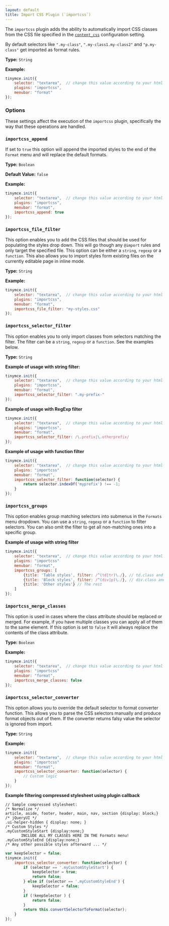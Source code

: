 ```yaml
---
layout: default
title: Import CSS Plugin (`importcss`)
---
```


The `importcss` plugin adds the ability to automatically import CSS classes from the CSS file specified in the [`content_css`](./configuration-reference/content-style/#content_css) configuration setting.

By default selectors like `".my-class"`, `".my-class1.my-class2"` and `"p.my-class"` get imported as format rules.

**Type:** `String`

**Example:**

```js
tinymce.init({
    selector: "textarea",  // change this value according to your html
    plugins: "importcss",
    menubar: "format"
});
```

### Options

These settings affect the execution of the `importcss` plugin, specifically the way that these operations are handled.

### `importcss_append`

If set to `true` this option will append the imported styles to the end of the `Format` menu and will replace the default formats.

**Type:** `Boolean`

**Default Value:** `false`

**Example:**

```js
tinymce.init({
    selector: "textarea",  // change this value according to your html
    plugins: "importcss",
    menubar: "format",
    importcss_append: true
});
```

### `importcss_file_filter`

This option enables you to add the CSS files that should be used for populating the styles drop down. This will go though any `@import` rules and only target the specified file. This option can be either a `string`, `regexp` or a `function`. This also allows you to import styles form existing files on the currently editable page in inline mode.

**Type:** `String`

**Example:**

```js
tinymce.init({
    selector: "textarea",  // change this value according to your html
    plugins: "importcss",
    menubar: "format",
    importcss_file_filter: "my-styles.css"
});
```

### `importcss_selector_filter`

This option enables you to only import classes from selectors matching the filter. The filter can be a `string`, `regexp` or a `function`. See the examples below.

**Type:** `String`

**Example of usage with string filter:**

```js
tinymce.init({
    selector: "textarea",  // change this value according to your html
    plugins: "importcss",
    menubar: "format",
    importcss_selector_filter: ".my-prefix-"
});
```

**Example of usage with RegExp filter**

```js
tinymce.init({
    selector: "textarea",  // change this value according to your html
    plugins: "importcss",
    menubar: "format",
    importcss_selector_filter: /\.prefix|\.otherprefix/
});
```

**Example of usage with function filter**

```js
tinymce.init({
    selector: "textarea",  // change this value according to your html
    plugins: "importcss"
    menubar: "format",
    importcss_selector_filter: function(selector) {
        return selector.indexOf('myprefix') !== -1;
    }
});
```

### `importcss_groups`

This option enables group matching selectors into submenus in the `Formats` menu dropdown. You can use a `string`, `regexp` or a `function` to filter selectors. You can also omit the filter to get all non-matching ones into a specific group.

**Example of usage with string filter**

```js
tinymce.init({
    selector: "textarea",  // change this value according to your html
    plugins: "importcss"
    menubar: "format",
    importcss_groups: [
        {title: 'Table styles', filter: /^(td|tr)\./}, // td.class and tr.class
        {title: 'Block styles', filter: /^(div|p)\./}, // div.class and p.class
        {title: 'Other styles'} // The rest
    ]
});
```

### `importcss_merge_classes`

This option is used in cases where the class attribute should be replaced or merged. For example, if you have multiple classes you can apply all of them to the same element. If this option is set to `false` it will always replace the contents of the class attribute.

**Type:** `Boolean`

**Example:**

```js
tinymce.init({
    selector: "textarea",  // change this value according to your html
    plugins: "importcss"
    menubar: "format",
    importcss_merge_classes: false
});
```

### `importcss_selector_converter`

This option allows you to override the default selector to format converter function. This allows you to parse the CSS selectors manually and produce format objects out of them. If the converter returns falsy value the selector is ignored from import.

**Type:** `String`

**Example:**

```js
tinymce.init({
    selector: "textarea",  // change this value according to your html
    plugins: "importcss"
    menubar: "format",
    importcss_selector_converter: function(selector) {
        // Custom logic
    }
});
```

**Example filtering compressed stylesheet using plugin callback**

```
// Sample compressed stylesheet:
/* Normalize */
article, aside, footer, header, main, nav, section {display: block;}
/* jQueryUI */
.ui-helper-hidden { display: none; }
/* Custom Styles */
.myCustomStyleStart {display:none;}
       INCLUDE ALL MY CLASSES HERE IN THE Formats menu!
.myCustomStyleEnd {display:none;}
/* Any other possible styles afterward ... */
```

```js
var keepSelector = false;
tinymce.init({
    importcss_selector_converter: function(selector) {
        if (selector == '.myCustomStyleStart') {
            keepSelector = true;
            return false;
        } else if (selector == '.myCustomStyleEnd') {
            keepSelector = false;
        }
        if (!keepSelector ) {
            return false;
        }
        return this.convertSelectorToFormat(selector);
    }
});
```
